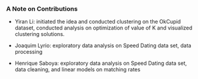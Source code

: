 ### A Note on Contributions

- Yiran Li: initiated the idea and conducted clustering on the OkCupid dataset, conducted analysis on optimization of value of K and visualized clustering solutions.

- Joaquim Lyrio: exploratory data analysis on Speed Dating data set, data processing

- Henrique Saboya: exploratory data analysis on Speed Dating data set, data cleaning, and linear models on matching rates
